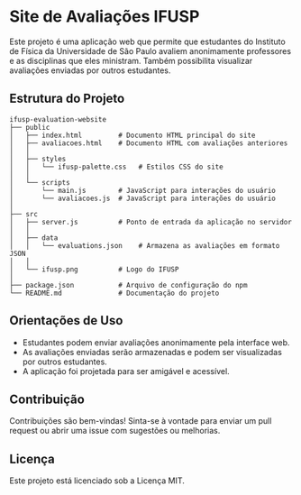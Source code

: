 # Site de Avaliações IFUSP

Este projeto é uma aplicação web que permite que estudantes do Instituto de Física da Universidade de São Paulo avaliem anonimamente professores e as disciplinas que eles ministram. Também possibilita visualizar avaliações enviadas por outros estudantes.

## Estrutura do Projeto

```
ifusp-evaluation-website
├── public
│   ├── index.html         # Documento HTML principal do site
│   ├── avaliacoes.html    # Documento HTML com avaliações anteriores
│   │
│   ├── styles
│   │   └── ifusp-palette.css   # Estilos CSS do site
│   │
│   └── scripts
│       └── main.js        # JavaScript para interações do usuário
│       └── avaliacoes.js  # JavaScript para interações do usuário
│
├── src
│   ├── server.js          # Ponto de entrada da aplicação no servidor
│   │
│   ├── data
│   │   └── evaluations.json    # Armazena as avaliações em formato JSON
│   │
│   └── ifusp.png          # Logo do IFUSP
│
├── package.json           # Arquivo de configuração do npm
└── README.md              # Documentação do projeto
```

## Orientações de Uso

- Estudantes podem enviar avaliações anonimamente pela interface web.
- As avaliações enviadas serão armazenadas e podem ser visualizadas por outros estudantes.
- A aplicação foi projetada para ser amigável e acessível.

## Contribuição

Contribuições são bem-vindas! Sinta-se à vontade para enviar um pull request ou abrir uma issue com sugestões ou melhorias.

## Licença

Este projeto está licenciado sob a Licença MIT.